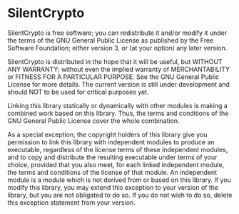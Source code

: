 # SilentCrypto
 SilentCrypto is free software; you can redistribute it and/or modify
 it under the terms of the GNU General Public License as published by
 the Free Software Foundation; either version 3, or (at your option)
 any later version.

 SilentCrypto is distributed in the hope that it will be useful, but
 WITHOUT ANY WARRANTY; without even the implied warranty of
 MERCHANTABILITY or FITNESS FOR A PARTICULAR PURPOSE.  See the GNU
 General Public License for more details. The current version is still 
 under development and should NOT to be used for critical purposes yet.


 Linking this library statically or dynamically with other modules is
 making a combined work based on this library.  Thus, the terms and
 conditions of the GNU General Public License cover the whole
 combination.

 As a special exception, the copyright holders of this library give
 you permission to link this library with independent modules to
 produce an executable, regardless of the license terms of these
 independent modules, and to copy and distribute the resulting
 executable under terms of your choice, provided that you also meet,
 for each linked independent module, the terms and conditions of the
 license of that module.  An independent module is a module which is
 not derived from or based on this library.  If you modify this
 library, you may extend this exception to your version of the
 library, but you are not obligated to do so.  If you do not wish to
 do so, delete this exception statement from your version.
